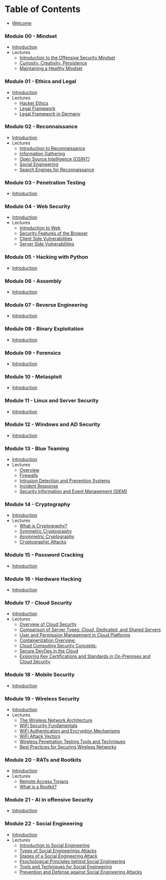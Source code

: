 # Table of Contents
* [Welcome](../README.md)

### Module 00 - Mindset
* [Introduction](./Module%2000%20-%20Mindset/introduction.md)
* Lectures
  * [Introduction to the Offensive Security Mindset](./Module%2000%20-%20Mindset/lectures/lecture_1_introduction.md)
  * [Curiosity, Creativity, Persistence](./Module%2000%20-%20Mindset/lectures/lecture_2_ccp.md)
  * [Maintaining a Healthy Mindset](./Module%2000%20-%20Mindset/lectures/lecture_3_mental_health.md)

### Module 01 - Ethics and Legal
* [Introduction](./Module%2001%20-%20Ethics%20and%20Legal/introduction.md)
* Lectures
  * [Hacker Ethics](./Module%2001%20-%20Ethics%20and%20Legal/lectures/lecture_1_ethics.md)
  * [Legal Framework](./Module%2001%20-%20Ethics%20and%20Legal/lectures/lecture_2_legal.md)
  * [Legal Framework in Germany](./Module%2001%20-%20Ethics%20and%20Legal/lectures/lecture_2a_legal_germany.md)

### Module 02 - Reconnaissance
* [Introduction](./Module%2002%20-%20Reconnaissance/introduction.md)
* Lectures
  * [Introduction to Reconnaissance](./Module%2002%20-%20Reconnaissance/lectures/lecture_1_introduction.md)
  * [Information Gathering](./Module%2002%20-%20Reconnaissance/lectures/lecture_2_information_gathering.md)
  * [Open Source Intelligence (OSINT)](./Module%2002%20-%20Reconnaissance/lectures/lecture_3_OSINT.md)
  * [Social Engineering](./Module%2002%20-%20Reconnaissance/lectures/lecture_4_social_engineering.md)
  * [Search Engines for Reconnaissance](./Module%2002%20-%20Reconnaissance/lectures/lecture_5_search_engines.md)

### Module 03 - Penetration Testing
* [Introduction](./Module%2003%20-%20Penetration%20Testing/introduction.md)

### Module 04 - Web Security
* [Introduction](./Module%2004%20-%20Web%20Security/introduction.md)
* Lectures
  * [Introduction to Web](./Module%2004%20-%20Web%20Security/lectures/lecture_1_introduction.md)
  * [Security Features of the Browser](./Module%2004%20-%20Web%20Security/lectures/lecture_2_security_features.md)
  * [Client Side Vulnerabilities](./Module%2004%20-%20Web%20Security/lectures/lecture_3_client_side.md)
  * [Server Side Vulnerabilities](./Module%2004%20-%20Web%20Security/lectures/lecture_4_server_side.md)

### Module 05 - Hacking with Python
* [Introduction](./Module%2005%20-%20Hacking%20with%20Python/introduction.md)

### Module 06 - Assembly
* [Introduction](./Module%2006%20-%20Assembly/introduction.md)

### Module 07 - Reverse Engineering
* [Introduction](./Module%2007%20-%20Reverse%20Engineering/introduction.md)

### Module 08 - Binary Exploitation
* [Introduction](./Module%2008%20-%20Binary%20Exploitation/introduction.md)

### Module 09 - Forensics
* [Introduction](./Module%2009%20-%20Forensics/introduction.md)

### Module 10 - Metasploit
* [Introduction](./Module%2010%20-%20Metasploit/introduction.md)

### Module 11 - Linux and Server Security
* [Introduction](./Module%2011%20-%20Linux%20and%20Server%20Security/introduction.md)

### Module 12 - Windows and AD Security
* [Introduction](./Module%2012%20-%20Windows%20and%20AD%20Security/introduction.md)

### Module 13 - Blue Teaming
* [Introduction](./Module%2013%20-%20Blue%20Teaming/introduction.md)
* Lectures
  * [Overview](./Module%2013%20-%20Blue%20Teaming/lectures/lecture_1_Overview.md)
  * [Firewalls](./Module%2013%20-%20Blue%20Teaming/lectures/lecture_2_Firewalls.md)
  * [Intrusion Detection and Prevention Systems](./Module%2013%20-%20Blue%20Teaming/lectures/lecture_3_Intrusion_Detection_and_Prevention_Systems.md)
  * [Incident Response](./Module%2013%20-%20Blue%20Teaming/lectures/lecture_4_Incident_Response.md)
  * [Security Information and Event Management (SIEM)](./Module%2013%20-%20Blue%20Teaming/lectures/lecture_5_Security_Information_and_Event_Management.md)

### Module 14 - Cryptography
* [Introduction](./Module%2014%20-%20Cryptography/introduction.md)
* Lectures
  * [What is Cryptography?](./Module%2014%20-%20Cryptography/lectures/lecture_1_cryptography_intro.md)
  * [Symmetric Cryptography](./Module%2014%20-%20Cryptography/lectures/lecture_2_symmetric_cryptography.md)
  * [Asymmetric Cryptography](./Module%2014%20-%20Cryptography/lectures/lecture_3_asymmetric_cryptography.md)
  * [ Cryptographic Attacks](./Module%2014%20-%20Cryptography/lectures/lecture_4_cryptographic_attacks.md)

### Module 15 - Password Cracking
* [Introduction](./Module%2015%20-%20Password%20Cracking/introduction.md)

### Module 16 - Hardware Hacking
* [Introduction](./Module%2016%20-%20Hardware%20Hacking/introduction.md)

### Module 17 - Cloud Security
* [Introduction](./Module%2017%20-%20Cloud%20Security/introduction.md)
* Lectures
  * [Overview of Cloud Security](./Module%2017%20-%20Cloud%20Security/lectures/lecture_1_overview.md)
  * [Comparison of Server Types: Cloud, Dedicated, and Shared Servers](./Module%2017%20-%20Cloud%20Security/lectures/lecture_2_pros_cons.md)
  * [User and Permission Management in Cloud Platforms](./Module%2017%20-%20Cloud%20Security/lectures/lecture_3_authentication.md)
  * [Containerization Overview:](./Module%2017%20-%20Cloud%20Security/lectures/lecture_4_containerization.md)
  * [Cloud Computing Security Concepts:](./Module%2017%20-%20Cloud%20Security/lectures/lecture_5_security_concepts.md)
  * [Secure DevOps in the Cloud](./Module%2017%20-%20Cloud%20Security/lectures/lecture_6_secure_devops.md)
  * [Exploring Key Certifications and Standards in On-Premises and Cloud Security](./Module%2017%20-%20Cloud%20Security/lectures/lecture_7_certification.md)

### Module 18 - Mobile Security
* [Introduction](./Module%2018%20-%20Mobile%20Security/introduction.md)

### Module 19 - Wireless Security
* [Introduction](./Module%2019%20-%20Wireless%20Security/introduction.md)
* Lectures
  * [The Wireless Network Architecture](./Module%2019%20-%20Wireless%20Security/lectures/lecture_1_architecture.md)
  * [WiFi Security Fundamentals](./Module%2019%20-%20Wireless%20Security/lectures/lecture_2_security.md)
  * [WiFi Authentication and Encryption Mechanisms](./Module%2019%20-%20Wireless%20Security/lectures/lecture_3_authentication.md)
  * [WiFi Attack Vectors](./Module%2019%20-%20Wireless%20Security/lectures/lecture_4_wifi_attack_vectors.md)
  * [Wireless Penetration Testing Tools and Techniques](./Module%2019%20-%20Wireless%20Security/lectures/lecture_5_wifi_penetration_testing.md)
  * [Best Practices for Securing Wireless Networks](./Module%2019%20-%20Wireless%20Security/lectures/lecture_6_best_practices.md)

### Module 20 - RATs and Rootkits
* [Introduction](./Module%2020%20-%20RATs%20and%20Rootkits/introduction.md)
* Lectures
  * [Remote Access Trojans](./Module%2020%20-%20RATs%20and%20Rootkits/lectures/lecture_1_rats.md)
  * [ What is a Rootkit?](./Module%2020%20-%20RATs%20and%20Rootkits/lectures/lecture_2_rootkits.md)

### Module 21 - AI in offensive Security
* [Introduction](./Module%2021%20-%20AI%20in%20offensive%20Security/introduction.md)

### Module 22 - Social Engineering
* [Introduction](./Module%2022%20-%20Social%20Engineering/introduction.md)
* Lectures
  * [Introduction to Social Engineering](./Module%2022%20-%20Social%20Engineering/lectures/lecture_1_Introduction_to_Social_Engineering.md)
  * [Types of Social Engineerings Attacks](./Module%2022%20-%20Social%20Engineering/lectures/lecture_2_Types_of_Social_Engineering_Attacks.md)
  * [Stages of a Social Engineering Attack](./Module%2022%20-%20Social%20Engineering/lectures/lecture_3_Stages_of_a_Social_Engineering_Attack.md)
  * [Psychological Principles behind Social Engineering](./Module%2022%20-%20Social%20Engineering/lectures/lecture_4_Psychological_Principles_behind_Social_Engineering.md)
  * [Tools and Techniques for Social Engineering](./Module%2022%20-%20Social%20Engineering/lectures/lecture_5_Tools_and_Techniques_for_Social_Engineering.md)
  * [Prevention and Defense against Social Engineering Attacks](./Module%2022%20-%20Social%20Engineering/lectures/lecture_6_Prevention_and_Defense_against_Social_Engineering_Attacks.md)
